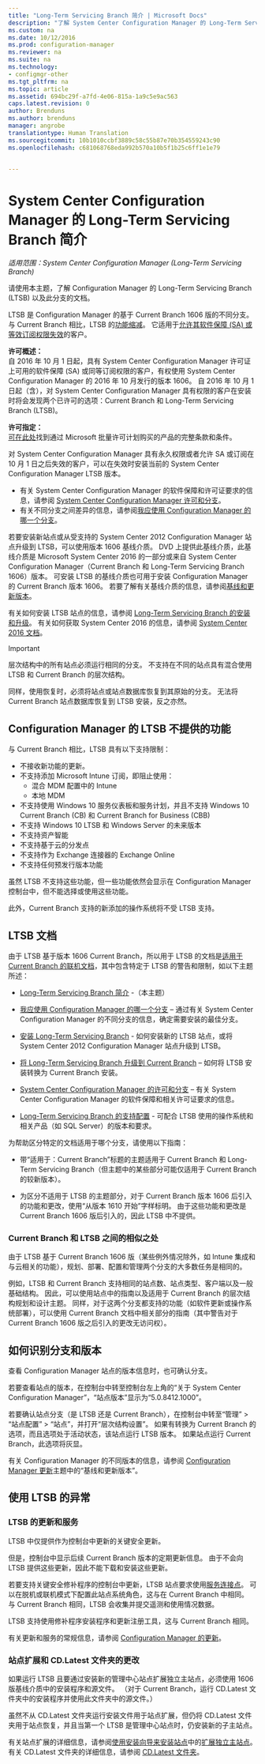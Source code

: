 ```yaml
---
title: "Long-Term Servicing Branch 简介 | Microsoft Docs"
description: "了解 System Center Configuration Manager 的 Long-Term Servicing Branch。"
ms.custom: na
ms.date: 10/12/2016
ms.prod: configuration-manager
ms.reviewer: na
ms.suite: na
ms.technology:
- configmgr-other
ms.tgt_pltfrm: na
ms.topic: article
ms.assetid: 694bc29f-a7fd-4e06-815a-1a9c5e9ac563
caps.latest.revision: 0
author: Brenduns
ms.author: brenduns
manager: angrobe
translationtype: Human Translation
ms.sourcegitcommit: 10b1010ccbf3889c58c55b87e70b354559243c90
ms.openlocfilehash: c681068768eda992b570a10b5f1b25c6ff1e1e79


---
```

# <a name="introduction-to-the-long-term-servicing-branch-of-system-center-configuration-manager"></a>System Center Configuration Manager 的 Long-Term Servicing Branch 简介

*适用范围：System Center Configuration Manager (Long-Term Servicing Branch)*

请使用本主题，了解 Configuration Manager 的 Long-Term Servicing Branch (LTSB) 以及此分支的文档。


LTSB 是 Configuration Manager 的基于 Current Branch 1606 版的不同分支。 与 Current Branch 相比，LTSB 的[功能缩减](#features-that-are-not-available-in-the-ltsb-of-configuration-manager)。 它适用于[允许其软件保障 (SA) 或等效订阅权限失效](/sccm/core/understand/learn-more-editions#software-assurance-and-the-ltsb)的客户。

**许可概述：**   
自 2016 年 10 月 1 日起，具有 System Center Configuration Manager 许可证上可用的软件保障 (SA) 或同等订阅权限的客户，有权使用 System Center Configuration Manager 的 2016 年 10 月发行的版本 1606。 自 2016 年 10 月 1 日起（含），对 System Center Configuration Manager 具有权限的客户在安装时将会发现两个已许可的选项：Current Branch 和 Long-Term Servicing Branch (LTSB)。

**许可指定：**  
[可在此处](http://go.microsoft.com/fwlink/?LinkId=800052)找到通过 Microsoft 批量许可计划购买的产品的完整条款和条件。

对 System Center Configuration Manager 具有永久权限或者允许 SA 或订阅在 10 月 1 日之后失效的客户，可以在失效时安装当前的 System Center Configuration Manager LTSB 版本。
- 有关 System Center Configuration Manager 的软件保障和许可证要求的信息，请参阅 [System Center Configuration Manager 许可和分支](learn-more-editions.md)。
-   有关不同分支之间差异的信息，请参阅[我应使用 Configuration Manager 的哪一个分支](which-branch-should-i-use.md)。

若要安装新站点或从受支持的 System Center 2012 Configuration Manager 站点升级到 LTSB，可以使用版本 1606 基线介质。 DVD 上提供此基线介质，此基线介质是 Microsoft System Center 2016 的一部分或来自 System Center Configuration Manager（Current Branch 和 Long-Term Servicing Branch 1606）版本。 可安装 LTSB 的基线介质也可用于安装 Configuration Manager 的 Current Branch 版本 1606。 若要了解有关基线介质的信息，请参阅[基线和更新版本](/sccm/core/servers/manage/updates#baseline-and-update-versions)。

有关如何安装 LTSB 站点的信息，请参阅 [Long-Term Servicing Branch 的安装和升级](install-the-ltsb.md)。 有关如何获取 System Center 2016 的信息，请参阅 [System Center 2016 文档](https:\technet.microsoft.com\system-center-docs\System-Center-2016)。

> [!IMPORTANT]
> 层次结构中的所有站点必须运行相同的分支。 不支持在不同的站点具有混合使用 LTSB 和 Current Branch 的层次结构。
>
> 同样，使用恢复时，必须将站点或站点数据库恢复到其原始的分支。 无法将 Current Branch 站点数据库恢复到 LTSB 安装，反之亦然。


## <a name="features-that-are-not-available-in-the-ltsb-of-configuration-manager"></a>Configuration Manager 的 LTSB 不提供的功能
与 Current Branch 相比，LTSB 具有以下支持限制：

- 不接收新功能的更新。
- 不支持添加 Microsoft Intune 订阅，即阻止使用：
  - 混合 MDM 配置中的 Intune
  - 本地 MDM
-   不支持使用 Windows 10 服务仪表板和服务计划，并且不支持 Windows 10 Current Branch (CB) 和 Current Branch for Business (CBB)
- 不支持 Windows 10 LTSB 和 Windows Server 的未来版本
-   不支持资产智能
-   不支持基于云的分发点
-   不支持作为 Exchange 连接器的 Exchange Online
-   不支持任何预发行版本功能


虽然 LTSB 不支持这些功能，但一些功能依然会显示在 Configuration Manager 控制台中，但不能选择或使用这些功能。

此外，Current Branch 支持的新添加的操作系统将不受 LTSB 支持。

## <a name="documentation-for-the-ltsb"></a>LTSB 文档
由于 LTSB 基于版本 1606 Current Branch，所以用于 LTSB 的文档是[适用于 Current Branch 的联机文档](https://docs.microsoft.com/sccm/)，其中包含特定于 LTSB 的警告和限制，如以下主题所述：  

-   [Long-Term Servicing Branch 简介](introduction-to-the-ltsb.md) -（本主题）

-   [我应使用 Configuration Manager 的哪一个分支](which-branch-should-i-use.md) – 通过有关 System Center Configuration Manager 的不同分支的信息，确定需要安装的最佳分支。

-   [安装 Long-Term Servicing Branch](install-the-ltsb.md) - 如何安装新的 LTSB 站点，或将 System Center 2012 Configuration Manager 站点升级到 LTSB。

-   [将 Long-Term Servicing Branch 升级到 Current Branch](convert-to-current-branch.md) – 如何将 LTSB 安装转换为 Current Branch 安装。

-   [System Center Configuration Manager 的许可和分支](learn-more-editions.md) – 有关 System Center Configuration Manager 的软件保障和相关许可证要求的信息。
-   [Long-Term Servicing Branch 的支持配置](supported-configurations-for-ltsb.md) - 可配合 LTSB 使用的操作系统和相关产品（如 SQL Server）的版本和要求。


为帮助区分特定的文档适用于哪个分支，请使用以下指南：  
-   带“适用于：Current Branch”标题的主题适用于 Current Branch 和 Long-Term Servicing Branch（但主题中的某些部分可能仅适用于 Current Branch 的较新版本）。

-   为区分不适用于 LTSB 的主题部分，对于 Current Branch 版本 1606 后引入的功能和更改，使用“从版本 1610 开始”字样标明。 由于这些功能和更改是 Current Branch 1606 版后引入的，因此 LTSB 中不提供。

### <a name="similarities-between-the-current-branch-and-the-ltsb"></a>Current Branch 和 LTSB 之间的相似之处
由于 LTSB 基于 Current Branch 1606 版（某些例外情况除外，如 Intune 集成和与云相关的功能），规划、部署、配置和管理两个分支的大多数任务是相同的。

例如，LTSB 和 Current Branch 支持相同的站点数、站点类型、客户端以及一般基础结构。 因此，可以使用站点中的指南以及适用于 Current Branch 的层次结构规划和设计主题。 同样，对于这两个分支都支持的功能（如软件更新或操作系统部署），可以使用 Current Branch 文档中相关部分的指南（其中警告对于 Current Branch 1606 版之后引入的更改无访问权）。


## <a name="how-to-identify-your-branch-and-version"></a>如何识别分支和版本
查看 Configuration Manager 站点的版本信息时，也可确认分支。

若要查看站点的版本，在控制台中转至控制台左上角的“关于 System Center Configuration Manager”，“站点版本”显示为“5.0.8412.1000”。

若要确认站点分支（是 LTSB 还是 Current Branch），在控制台中转至“管理” > “站点配置” > “站点”，并打开“层次结构设置”。  如果有转换为 Current Branch 的选项，而且选项处于活动状态，该站点运行 LTSB 版本。 如果站点运行 Current Branch，此选项将灰显。

有关 Configuration Manager 的不同版本的信息，请参阅 [Configuration Manager 更新](/sccm/core/servers/manage/updates)主题中的“基线和更新版本”。

## <a name="exceptions-for-using-the-ltsb"></a>使用 LTSB 的异常
### <a name="updates-and-servicing-of-the-ltsb"></a>LTSB 的更新和服务
LTSB 中仅提供作为控制台中更新的关键安全更新。

但是，控制台中显示后续 Current Branch 版本的定期更新信息。 由于不会向 LTSB 提供这些更新，因此不能下载和安装这些更新。

若要支持关键安全修补程序的控制台中更新，LTSB 站点要求使用[服务连接点](/sccm/core/servers/deploy/configure/about-the-service-connection-point)。 可以在脱机或联机模式下配置此站点系统角色，这与在 Current Branch 中相同。 与 Current Branch 相同，LTSB 会收集并提交遥测和使用情况数据。

LTSB 支持使用修补程序安装程序和更新注册工具，这与 Current Branch 相同。

有关更新和服务的常规信息，请参阅 [Configuration Manager 的更新](/sccm/core/servers/manage/updates)。

### <a name="changes-for-site-expansion-and-the-cdlatest-folder"></a>站点扩展和 CD.Latest 文件夹的更改
如果运行 LTSB 且要通过安装新的管理中心站点扩展独立主站点，必须使用 1606 版基线介质中的安装程序和源文件。  （对于 Current Branch，运行 CD.Latest 文件夹中的安装程序并使用此文件夹中的源文件。）

虽然不从 CD.Latest 文件夹运行安装文件用于站点扩展，但仍将 CD.Latest 文件夹用于站点恢复，并且当第一个 LTSB 是管理中心站点时，仍安装新的子主站点。

有关站点扩展的详细信息，请参阅[使用安装向导来安装站点](/sccm/core/servers/deploy/install/use-the-setup-wizard-to-install-sites#expand-a-stand-alone-primary-site)中的[扩展独立主站点](/sccm/core/servers/deploy/install/use-the-setup-wizard-to-install-sites)。
有关 CD.Latest 文件夹的详细信息，请参阅 [CD.Latest 文件夹](/sccm/core/servers/manage/the-cd.latest-folder)。



<!--HONumber=Dec16_HO3-->


